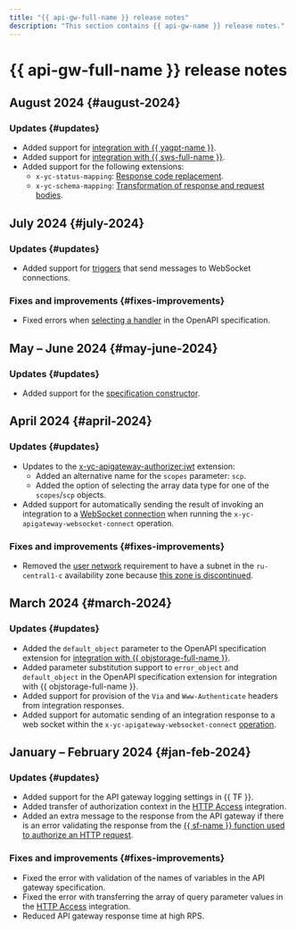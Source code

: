 ```yaml
---
title: "{{ api-gw-full-name }} release notes"
description: "This section contains {{ api-gw-name }} release notes."
---
```


# {{ api-gw-full-name }} release notes

## August 2024 {#august-2024}

### Updates {#updates}

* Added support for [integration with {{ yagpt-name }}](operations/spec-constructor/yagpt.md).
* Added support for [integration with {{ sws-full-name }}](concepts/extensions/sws.md).
* Added support for the following extensions:
    * `x-yc-status-mapping`: [Response code replacement](concepts/extensions/status-mapping.md).
    * `x-yc-schema-mapping`: [Transformation of response and request bodies](concepts/extensions/schema-mapping.md).

## July 2024 {#july-2024}

### Updates {#updates}

* Added support for [triggers](concepts/trigger/index.md) that send messages to WebSocket connections.

### Fixes and improvements {#fixes-improvements}

* Fixed errors when [selecting a handler](concepts/index.md#algorithm) in the OpenAPI specification.

## May – June 2024 {#may-june-2024}

### Updates {#updates}

* Added support for the [specification constructor](operations/spec-constructor/index.md).

## April 2024 {#april-2024}

### Updates {#updates}

* Updates to the [x-yc-apigateway-authorizer:jwt](concepts/extensions/jwt-authorizer.md) extension:
    * Added an alternative name for the `scopes` parameter: `scp`.
    * Added the option of selecting the array data type for one of the `scopes`/`scp` objects.
* Added support for automatically sending the result of invoking an integration to a [WebSocket connection](concepts/extensions/websocket.md) when running the `x-yc-apigateway-websocket-connect` operation.

### Fixes and improvements {#fixes-improvements}

* Removed the [user network](concepts/networking#user-network) requirement to have a subnet in the `ru-central1-c` availability zone because [this zone is discontinued](../overview/concepts/ru-central1-c-deprecation).

## March 2024 {#march-2024}

### Updates {#updates}

* Added the `default_object` parameter to the OpenAPI specification extension for [integration with {{ objstorage-full-name }}](concepts/extensions/object-storage.md).
* Added parameter substitution support to `error_object` and `default_object` in the OpenAPI specification extension for integration with {{ objstorage-full-name }}.
* Added support for provision of the `Via` and `Www-Authenticate` headers from integration responses.
* Added support for automatic sending of an integration response to a web socket within the `x-yc-apigateway-websocket-connect` [operation](concepts/extensions/websocket.md#connect).

## January – February 2024 {#jan-feb-2024}

### Updates {#updates}

* Added support for the API gateway logging settings in {{ TF }}.
* Added transfer of authorization context in the [HTTP Access](concepts/extensions/http.md) integration.
* Added an extra message to the response from the API gateway if there is an error validating the response from the [{{ sf-name }} function used to authorize an HTTP request](concepts/extensions/function-authorizer.md).

### Fixes and improvements {#fixes-improvements}

* Fixed the error with validation of the names of variables in the API gateway specification.
* Fixed the error with transferring the array of query parameter values in the [HTTP Access](concepts/extensions/http.md) integration.
* Reduced API gateway response time at high RPS.
